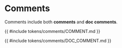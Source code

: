 # Comments

Comments include both **comments** and **doc comments**.

{{ #include tokens/comments/COMMENT.md }}

{{ #include tokens/comments/DOC_COMMENT.md }}
